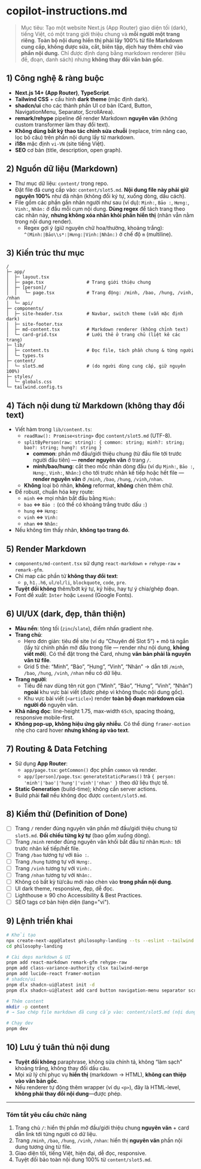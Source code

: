 # copilot-instructions.md

> Mục tiêu: Tạo một website Next.js (App Router) giao diện tối (dark), tiếng Việt, có một trang giới thiệu chung và **mỗi người một trang riêng**. **Toàn bộ nội dung hiển thị phải lấy 100% từ file Markdown cung cấp, không được sửa, cắt, biên tập, dịch hay thêm chữ vào phần nội dung.** Chỉ được định dạng bằng markdown renderer (tiêu đề, đoạn, danh sách) nhưng **không thay đổi văn bản gốc**.

## 1) Công nghệ & ràng buộc
- **Next.js 14+ (App Router)**, **TypeScript**.
- **Tailwind CSS** + cấu hình **dark theme** (mặc định dark).
- **shadcn/ui** cho các thành phần UI cơ bản (Card, Button, NavigationMenu, Separator, ScrollArea).
- **remark/rehype** pipeline để render Markdown **nguyên văn** (không custom transformer làm thay đổi text).
- **Không dùng bất kỳ thao tác chỉnh sửa chuỗi** (replace, trim nâng cao, lọc bỏ câu) trên phần nội dung lấy từ markdown.
- **i18n** mặc định `vi-VN` (site tiếng Việt).
- **SEO** cơ bản (title, description, open graph).

## 2) Nguồn dữ liệu (Markdown)
- Thư mục dữ liệu: `content/` trong repo.
- Đặt file đã cung cấp vào: `content/slot5.md`. **Nội dung file này phải giữ nguyên 100%** như đã nhận (không đổi ký tự, xuống dòng, dấu cách).
- File gồm các phần gắn nhãn người như sau (ví dụ): `Minh:`, `Bảo :`, `Hưng:`, `Vinh:`, `Nhân:` ở đầu mỗi cụm nội dung. **Dùng regex** để tách trang theo các nhãn này, **nhưng không xóa nhãn khỏi phần hiển thị** (nhãn vẫn nằm trong nội dung render).
  - Regex gợi ý (giữ nguyên chữ hoa/thường, khoảng trắng): `^(Minh:|Bảo\\s*:|Hưng:|Vinh:|Nhân:)` ở chế độ `m` (multiline).

## 3) Kiến trúc thư mục
```
/
├─ app/
│  ├─ layout.tsx
│  ├─ page.tsx                # Trang giới thiệu chung
│  ├─ [person]/
│  │   └─ page.tsx            # Trang động: /minh, /bao, /hung, /vinh, /nhan
│  └─ api/
├─ components/
│  ├─ site-header.tsx         # Navbar, switch theme (vẫn mặc định dark)
│  ├─ site-footer.tsx
│  ├─ md-content.tsx          # Markdown renderer (không chỉnh text)
│  └─ card-grid.tsx           # Lưới thẻ ở trang chủ (liệt kê các trang)
├─ lib/
│  ├─ content.ts              # Đọc file, tách phần chung & từng người
│  └─ types.ts
├─ content/
│  └─ slot5.md                # (do người dùng cung cấp, giữ nguyên 100%)
├─ styles/
│  └─ globals.css
└─ tailwind.config.ts
```

## 4) Tách nội dung từ Markdown (không thay đổi text)
- Viết hàm trong `lib/content.ts`:
  - `readRaw(): Promise<string>` đọc `content/slot5.md` (UTF-8).
  - `splitByPerson(raw: string): { common: string; minh?: string; bao?: string; hung?: string }`
    - **common**: phần mở đầu/giới thiệu chung (từ đầu file tới trước người đầu tiên) — **render nguyên văn** ở trang `/`.
    - **minh/bao/hung**: cắt theo mốc nhãn dòng đầu (ví dụ `Minh:`, `Bảo :`, `Hưng:`, `Vinh:`, `Nhân:`) cho tới trước nhãn kế tiếp hoặc hết file — **render nguyên văn** ở `/minh`, `/bao`, `/hung`, `/vinh`,`/nhan`.
  - **Không** loại bỏ nhãn, **không** reformat, **không** chèn thêm chữ.
- Để robust, chuẩn hóa key route:
  - `minh` ⇔ mọi nhãn bắt đầu bằng `Minh:`
  - `bao`  ⇔ `Bảo :` (có thể có khoảng trắng trước dấu `:`)
  - `hung` ⇔ `Hưng:`
  - `vinh` ⇔ `Vinh:`
  - `nhan` ⇔ `Nhân:`
- Nếu không tìm thấy nhãn, **không tạo trang đó**.

## 5) Render Markdown
- `components/md-content.tsx` sử dụng `react-markdown` + `rehype-raw` + `remark-gfm`.
- Chỉ map các phần tử **không thay đổi text**:
  - `p`, `h1..h6`, `ul/ol/li`, `blockquote`, `code`, `pre`.
- **Tuyệt đối không** thêm/bớt ký tự, ký hiệu, hay tự ý chia/ghép đoạn.
- Font đề xuất: `Inter` hoặc `Lexend` (Google Fonts).

## 6) UI/UX (dark, đẹp, thân thiện)
- **Màu nền**: tông tối (`zinc`/`slate`), điểm nhấn gradient nhẹ.
- **Trang chủ**:
  - Hero đơn giản: tiêu đề site (ví dụ “Chuyên đề Slot 5”) + mô tả ngắn (lấy từ chính phần mở đầu trong file — render như nội dung, **không viết mới**). Có thể đặt trong thẻ Card, nhưng **văn bản phải là nguyên văn từ file**.
  - Grid 5 thẻ: “Minh”, “Bảo”, “Hưng”, “Vinh”, “Nhân” → dẫn tới `/minh`, `/bao`, `/hung`, `/vinh`, `/nhan` nếu có dữ liệu.
- **Trang người**:
  - Tiêu đề nav dùng tên rút gọn (“Minh”, “Bảo”, “Hưng”, “Vinh”, “Nhân”) **ngoài** khu vực bài viết (được phép vì không thuộc nội dung gốc).
  - Khu vực bài viết (`<article>`) render **toàn bộ đoạn markdown của người đó** nguyên văn.
- **Khả năng đọc**: line-height 1.75, max-width `65ch`, spacing thoáng, responsive mobile-first.
- **Không pop-up, không hiệu ứng gây nhiễu**. Có thể dùng `framer-motion` nhẹ cho card hover **nhưng không áp vào text**.

## 7) Routing & Data Fetching
- Sử dụng **App Router**:
  - `app/page.tsx`: `getCommon()` đọc phần `common` và render.
  - `app/[person]/page.tsx`: `generateStaticParams()` trả `{ person: 'minh'|'bao'|'hung'|'vinh'|'nhan' }` theo dữ liệu thực tế.
- **Static Generation** (build-time); không cần server actions.
- Build phải **fail** nếu không đọc được `content/slot5.md`.

## 8) Kiểm thử (Definition of Done)
- [ ] Trang `/` render đúng nguyên văn phần mở đầu/giới thiệu chung từ `slot5.md`. **Đối chiếu từng ký tự** (bao gồm xuống dòng).
- [ ] Trang `/minh` render đúng nguyên văn khối bắt đầu từ nhãn `Minh:` tới trước nhãn kế tiếp/hết file.
- [ ] Trang `/bao` tương tự với `Bảo :`.
- [ ] Trang `/hung` tương tự với `Hưng:`.
- [ ] Trang `/vinh` tương tự với `Vinh:`.
- [ ] Trang `/nhan` tương tự với `Nhân:`.
- [ ] Không có bất kỳ từ/câu mới nào chèn vào **trong phần nội dung**.
- [ ] UI dark theme, responsive, đẹp, dễ đọc.
- [ ] Lighthouse ≥ 90 cho Accessibility & Best Practices.
- [ ] SEO tags cơ bản hiện diện (lang="vi").

## 9) Lệnh triển khai
```bash
# Khởi tạo
npx create-next-app@latest philosophy-landing --ts --eslint --tailwind --app
cd philosophy-landing

# Cài deps markdown & UI
pnpm add react-markdown remark-gfm rehype-raw
pnpm add class-variance-authority clsx tailwind-merge
pnpm add lucide-react framer-motion
# shadcn/ui
pnpm dlx shadcn-ui@latest init -d
pnpm dlx shadcn-ui@latest add card button navigation-menu separator scroll-area

# Thêm content
mkdir -p content
# → Sao chép file markdown đã cung cấp vào: content/slot5.md (nội dung giữ nguyên 100%)

# Chạy dev
pnpm dev
```

## 10) Lưu ý tuân thủ nội dung
- **Tuyệt đối không** paraphrase, không sửa chính tả, không “làm sạch” khoảng trắng, không thay đổi dấu câu.
- Mọi xử lý chỉ phục vụ **hiển thị** (markdown → HTML), **không can thiệp vào văn bản gốc**.
- Nếu renderer tự động thêm wrapper (ví dụ `<p>`), đây là HTML-level, **không phải thay đổi nội dung**—được phép.

---

### Tóm tắt yêu cầu chức năng
1) Trang chủ `/`: hiển thị phần mở đầu/giới thiệu chung **nguyên văn** + card dẫn link tới từng người có dữ liệu.
2) Trang `/minh`, `/bao`, `/hung`, `/vinh`, `/nhan`: hiển thị **nguyên văn** phần nội dung tương ứng từ file.
3) Giao diện tối, tiếng Việt, hiện đại, dễ đọc, responsive.
4) Tuyệt đối bảo toàn nội dung 100% từ `content/slot5.md`.
